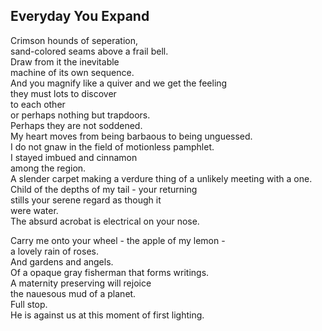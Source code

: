 Everyday You Expand
-------------------
Crimson hounds of seperation,  
sand-colored seams above a frail bell.  
Draw from it the inevitable  
machine of its own sequence.  
And you magnify like a quiver and we get the feeling  
they must lots to discover  
to each other  
or perhaps nothing but trapdoors.  
Perhaps they are not soddened.  
My heart moves from being barbaous to being unguessed.  
I do not gnaw in the field of motionless pamphlet.  
I stayed imbued and cinnamon  
among the region.  
A slender carpet making a verdure thing of a unlikely meeting with a one.  
Child of the depths of my tail - your returning  
stills your serene regard as though it  
were water.  
The absurd acrobat is electrical on your nose.  
  
Carry me onto your wheel - the apple of my lemon -  
a lovely rain of roses.  
And gardens and angels.  
Of a opaque gray fisherman that forms writings.  
A maternity preserving will rejoice  
the nauesous mud of a planet.  
Full stop.  
He is against us at this moment of first lighting.  

